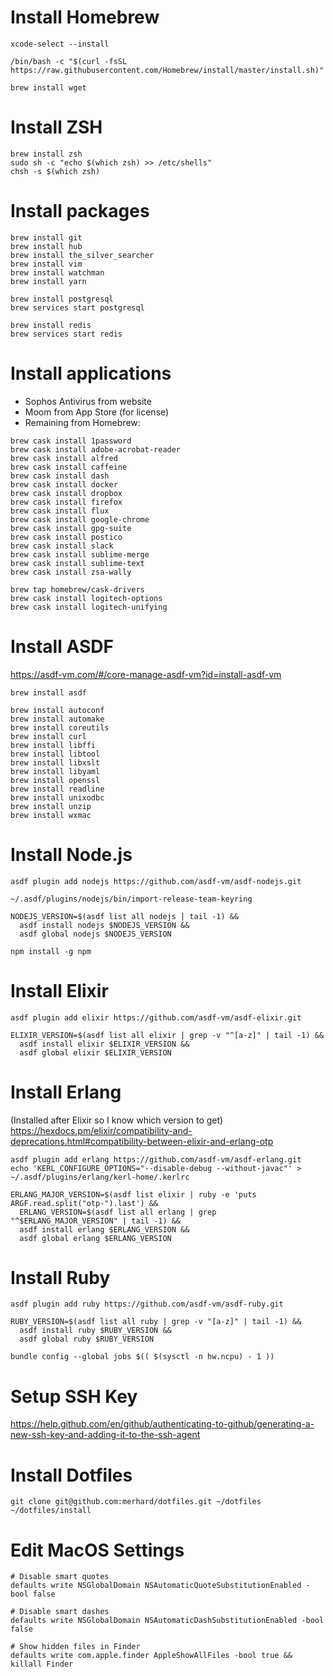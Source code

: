 # Install Homebrew

```shell
xcode-select --install

/bin/bash -c "$(curl -fsSL https://raw.githubusercontent.com/Homebrew/install/master/install.sh)"

brew install wget
```

# Install ZSH

```shell
brew install zsh
sudo sh -c "echo $(which zsh) >> /etc/shells"
chsh -s $(which zsh)
```

# Install packages

```shell
brew install git
brew install hub
brew install the_silver_searcher
brew install vim
brew install watchman
brew install yarn

brew install postgresql
brew services start postgresql

brew install redis
brew services start redis
```

# Install applications

- Sophos Antivirus from website
- Moom from App Store (for license)
- Remaining from Homebrew:

```shell
brew cask install 1password
brew cask install adobe-acrobat-reader
brew cask install alfred
brew cask install caffeine
brew cask install dash
brew cask install docker
brew cask install dropbox
brew cask install firefox
brew cask install flux
brew cask install google-chrome
brew cask install gpg-suite
brew cask install postico
brew cask install slack
brew cask install sublime-merge
brew cask install sublime-text
brew cask install zsa-wally

brew tap homebrew/cask-drivers
brew cask install logitech-options
brew cask install logitech-unifying
```

# Install ASDF

https://asdf-vm.com/#/core-manage-asdf-vm?id=install-asdf-vm

```shell
brew install asdf

brew install autoconf
brew install automake
brew install coreutils
brew install curl
brew install libffi
brew install libtool
brew install libxslt
brew install libyaml
brew install openssl
brew install readline
brew install unixodbc
brew install unzip
brew install wxmac
```

# Install Node.js

```shell
asdf plugin add nodejs https://github.com/asdf-vm/asdf-nodejs.git

~/.asdf/plugins/nodejs/bin/import-release-team-keyring

NODEJS_VERSION=$(asdf list all nodejs | tail -1) &&
  asdf install nodejs $NODEJS_VERSION &&
  asdf global nodejs $NODEJS_VERSION

npm install -g npm
```

# Install Elixir

```shell
asdf plugin add elixir https://github.com/asdf-vm/asdf-elixir.git

ELIXIR_VERSION=$(asdf list all elixir | grep -v "^[a-z]" | tail -1) &&
  asdf install elixir $ELIXIR_VERSION &&
  asdf global elixir $ELIXIR_VERSION
```

# Install Erlang

(Installed after Elixir so I know which version to get)
https://hexdocs.pm/elixir/compatibility-and-deprecations.html#compatibility-between-elixir-and-erlang-otp

```shell
asdf plugin add erlang https://github.com/asdf-vm/asdf-erlang.git
echo 'KERL_CONFIGURE_OPTIONS="--disable-debug --without-javac"' > ~/.asdf/plugins/erlang/kerl-home/.kerlrc

ERLANG_MAJOR_VERSION=$(asdf list elixir | ruby -e 'puts ARGF.read.split("otp-").last') &&
  ERLANG_VERSION=$(asdf list all erlang | grep "^$ERLANG_MAJOR_VERSION" | tail -1) &&
  asdf install erlang $ERLANG_VERSION &&
  asdf global erlang $ERLANG_VERSION
```

# Install Ruby

```shell
asdf plugin add ruby https://github.com/asdf-vm/asdf-ruby.git

RUBY_VERSION=$(asdf list all ruby | grep -v "[a-z]" | tail -1) &&
  asdf install ruby $RUBY_VERSION &&
  asdf global ruby $RUBY_VERSION

bundle config --global jobs $(( $(sysctl -n hw.ncpu) - 1 ))
```

# Setup SSH Key

https://help.github.com/en/github/authenticating-to-github/generating-a-new-ssh-key-and-adding-it-to-the-ssh-agent

# Install Dotfiles

```shell
git clone git@github.com:merhard/dotfiles.git ~/dotfiles
~/dotfiles/install
```

# Edit MacOS Settings

```shell
# Disable smart quotes
defaults write NSGlobalDomain NSAutomaticQuoteSubstitutionEnabled -bool false

# Disable smart dashes
defaults write NSGlobalDomain NSAutomaticDashSubstitutionEnabled -bool false

# Show hidden files in Finder
defaults write com.apple.finder AppleShowAllFiles -bool true && killall Finder
```
